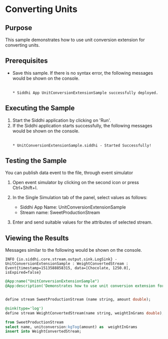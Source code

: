 # Converting Units

## Purpose
This sample demonstrates how to use unit conversion extension for converting units.

## Prerequisites
* Save this sample. If there is no syntax error, the following messages would be shown on the console.<br/><br/>

	```
	* Siddhi App UnitConversionExtensionSample successfully deployed.
	```
## Executing the Sample
1. Start the Siddhi application by clicking on 'Run'.
2. If the Siddhi application starts successfully, the following messages would be shown on the console. <br/><br/>
	```
	* UnitConversionExtensionSample.siddhi - Started Successfully!
	```

## Testing the Sample
You can publish data event to the file, through event simulator

1. Open event simulator by clicking on the second icon or press Ctrl+Shift+I.
2. In the Single Simulation tab of the panel, select values as follows:
    * Siddhi App Name: UnitConversionExtensionSample
    * Stream name: SweetProductionStream

3. Enter and send suitable values for the attributes of selected stream.

## Viewing the Results
Messages similar to the following would be shown on the console.
```
INFO {io.siddhi.core.stream.output.sink.LogSink} - UnitConversionExtensionSample : WeightConvertedStream : Event{timestamp=1513588858315, data=[Chocolate, 1250.0], isExpired=false}
```

```sql
@App:name("UnitConversionExtensionSample")
@App:description('Demonstrates how to use unit conversion extension for converting units.')


define stream SweetProductionStream (name string, amount double);

@sink(type='log')
define stream WeightConvertedStream(name string, weightInGrams double);

from SweetProductionStream
select name, unitconversion:kgTog(amount) as  weightInGrams
insert into WeightConvertedStream;
```